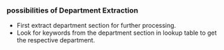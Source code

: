 ### possibilities of Department Extraction

  - First extract department section for further processing.
  - Look for keywords from the department section in lookup table to get the respective department.